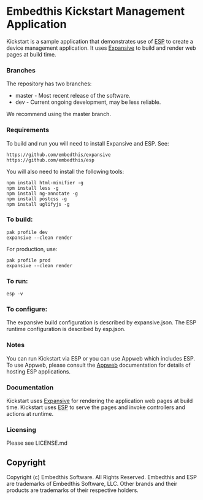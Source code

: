  Embedthis Kickstart Management Application
===

Kickstart is a sample application that demonstrates use of [ESP](https://www.embedthis.com/esp) to create a device management application. It uses [Expansive](https://www.expansive.com) to build and render web pages at build time.

### Branches
The repository has two branches:

* master - Most recent release of the software.
* dev - Current ongoing development, may be less reliable.

We recommend using the master branch.

### Requirements

To build and run you will need to install Expansive and ESP. See:

    https://github.com/embedthis/expansive
    https://github.com/embedthis/esp

You will also need to install the following tools:

    npm install html-minifier -g
    npm install less -g
    npm install ng-annotate -g
    npm install postcss -g
    npm install uglifyjs -g

### To build:

    pak profile dev
    expansive --clean render

For production, use:

    pak profile prod
    expansive --clean render

### To run:
    esp -v

### To configure:

The expansive build configuration is described by expansive.json. The ESP runtime configuration is described by esp.json.

### Notes

You can run Kickstart via ESP or you can use Appweb which includes ESP. To use Appweb, please consult the [Appweb](https://www.embedthis.com/appweb) documentation for details of hosting ESP applications.

### Documentation

Kickstart uses [Expansive](https://www.embedthis.com/expansive) for rendering the application web pages at build time. Kickstart uses [ESP](https://www.embedthis.com/esp) to serve the pages and invoke controllers and actions at runtime.

### Licensing

Please see LICENSE.md

Copyright
---

Copyright (c) Embedthis Software. All Rights Reserved.  Embedthis and ESP are trademarks of Embedthis Software, LLC. Other brands and their products are trademarks of their respective holders.
